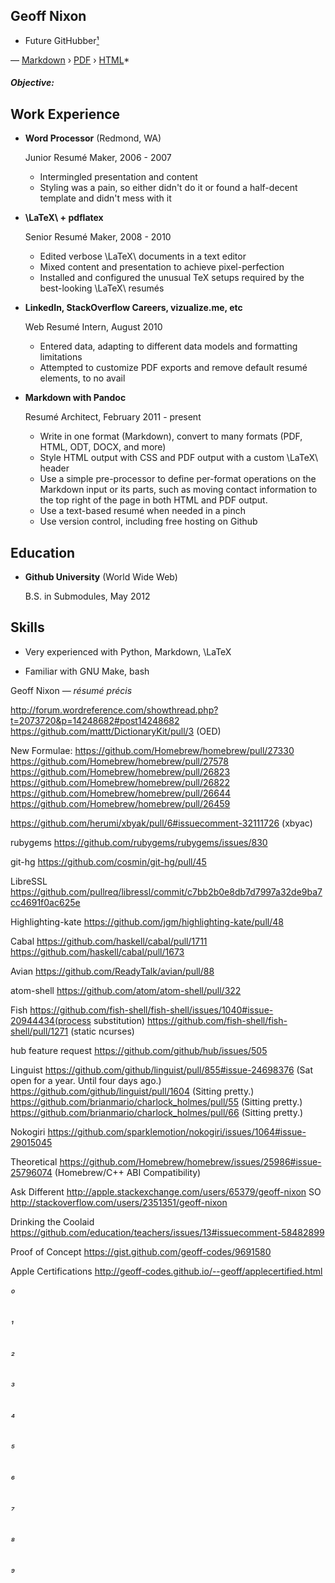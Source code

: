 Geoff Nixon 
-----------
* Future GitHubber[¹](#¹)


 — [Markdown](https://raw.github.com/mwhite/resume/master/resume.md) › [PDF](https://raw.github.com/mwhite/resume/master/resume.pdf) › [HTML](http://mwhite.github.com/resume)*

##### Objective: 




Work Experience
---------------

* **Word Processor** (Redmond, WA)

  Junior Resumé Maker, 2006 - 2007

  - Intermingled presentation and content
  - Styling was a pain, so either didn't do it or found a half-decent
  template and didn't mess with it

* **\LaTeX\ + pdflatex**

  Senior Resumé Maker, 2008 - 2010

  - Edited verbose \LaTeX\ documents in a text editor
  - Mixed content and presentation to achieve pixel-perfection
  - Installed and configured the unusual TeX setups required by the
  best-looking \LaTeX\ resumés

* **LinkedIn, StackOverflow Careers, vizualize.me, etc**

  Web Resumé Intern, August 2010

  - Entered data, adapting to different data models and formatting
  limitations
  - Attempted to customize PDF exports and remove default resumé elements,
  to no avail

* **Markdown with Pandoc**

  Resumé Architect, February 2011 - present

  - Write in one format (Markdown), convert to many formats (PDF, HTML, ODT,
  DOCX, and more)
  - Style HTML output with CSS and PDF output with a custom \LaTeX\ header
  - Use a simple pre-processor to define per-format operations on the
  Markdown input or its parts, such as moving contact information to the
  top right of the page in both HTML and PDF output.
  - Use a text-based resumé when needed in a pinch
  - Use version control, including free hosting on Github


Education
---------

* **Github University** (World Wide Web)

  B.S. in Submodules, May 2012


Skills
------

* Very experienced with Python, Markdown, \LaTeX

* Familiar with GNU Make, bash


Geoff Nixon — _résumé précis_


http://forum.wordreference.com/showthread.php?t=2073720&p=14248682#post14248682
https://github.com/mattt/DictionaryKit/pull/3 (OED)

New Formulae:
https://github.com/Homebrew/homebrew/pull/27330
https://github.com/Homebrew/homebrew/pull/27578
https://github.com/Homebrew/homebrew/pull/26823
https://github.com/Homebrew/homebrew/pull/26822
https://github.com/Homebrew/homebrew/pull/26644
https://github.com/Homebrew/homebrew/pull/26459

https://github.com/herumi/xbyak/pull/6#issuecomment-32111726 (xbyac)

rubygems
https://github.com/rubygems/rubygems/issues/830

git-hg
https://github.com/cosmin/git-hg/pull/45


LibreSSL
https://github.com/pullreq/libressl/commit/c7bb2b0e8db7d7997a32de9ba7cc4691f0ac625e


Highlighting-kate
https://github.com/jgm/highlighting-kate/pull/48

Cabal
https://github.com/haskell/cabal/pull/1711
https://github.com/haskell/cabal/pull/1673

Avian
https://github.com/ReadyTalk/avian/pull/88

atom-shell
https://github.com/atom/atom-shell/pull/322

Fish
https://github.com/fish-shell/fish-shell/issues/1040#issue-20944434(process substitution)
https://github.com/fish-shell/fish-shell/pull/1271 (static ncurses)

hub feature request
https://github.com/github/hub/issues/505

Linguist
https://github.com/github/linguist/pull/855#issue-24698376 (Sat open for a year. Until four days ago.)
https://github.com/github/linguist/pull/1604 (Sitting pretty.)
https://github.com/brianmario/charlock_holmes/pull/55 (Sitting pretty.)
https://github.com/brianmario/charlock_holmes/pull/66 (Sitting pretty.)

Nokogiri
https://github.com/sparklemotion/nokogiri/issues/1064#issue-29015045

Theoretical
https://github.com/Homebrew/homebrew/issues/25986#issue-25796074 (Homebrew/C++ ABI Compatibility)

Ask Different
http://apple.stackexchange.com/users/65379/geoff-nixon
SO
http://stackoverflow.com/users/2351351/geoff-nixon

Drinking the Coolaid
https://github.com/education/teachers/issues/13#issuecomment-58482899

Proof of Concept
https://gist.github.com/geoff-codes/9691580

Apple Certifications
http://geoff-codes.github.io/--geoff/applecertified.html

###### ⁰

###### ¹

###### ²

###### ³

###### ⁴

###### ⁵

###### ⁶

###### ⁷

###### ⁸

###### ⁹

